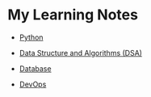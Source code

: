 # My Learning Notes

- [Python](https://github.com/kaka-lin/Notes/tree/master/Python)

- [Data Structure and Algorithms (DSA)](https://github.com/kaka-lin/Notes/tree/master/DSA)

- [Database](https://github.com/kaka-lin/Notes/tree/master/DB)

- [DevOps](https://github.com/kaka-lin/Notes/tree/master/DevOps)
